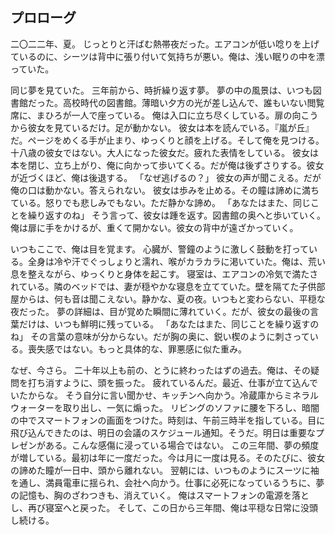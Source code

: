 ## プロローグ

二〇二二年、夏。
じっとりと汗ばむ熱帯夜だった。エアコンが低い唸りを上げているのに、シーツは背中に張り付いて気持ちが悪い。俺は、浅い眠りの中を漂っていた。

同じ夢を見ていた。
三年前から、時折繰り返す夢。
夢の中の風景は、いつも図書館だった。高校時代の図書館。薄暗い夕方の光が差し込んで、誰もいない閲覧席に、まひろが一人で座っている。
俺は入口に立ち尽くしている。扉の向こうから彼女を見ているだけ。足が動かない。
彼女は本を読んでいる。『嵐が丘』だ。ページをめくる手が止まり、ゆっくりと顔を上げる。そして俺を見つける。
十八歳の彼女ではない。大人になった彼女だ。疲れた表情をしている。
彼女は本を閉じ、立ち上がり、俺に向かって歩いてくる。だが俺は後ずさりする。彼女が近づくほど、俺は後退する。
「なぜ逃げるの？」
彼女の声が聞こえる。だが俺の口は動かない。答えられない。
彼女は歩みを止める。その瞳は諦めに満ちている。怒りでも悲しみでもない。ただ静かな諦め。
「あなたはまた、同じことを繰り返すのね」
そう言って、彼女は踵を返す。図書館の奥へと歩いていく。俺は扉に手をかけるが、重くて開かない。彼女の背中が遠ざかっていく。

いつもここで、俺は目を覚ます。
心臓が、警鐘のように激しく鼓動を打っている。全身は冷や汗でぐっしょりと濡れ、喉がカラカラに渇いていた。俺は、荒い息を整えながら、ゆっくりと身体を起こす。
寝室は、エアコンの冷気で満たされている。隣のベッドでは、妻が穏やかな寝息を立てていた。壁を隔てた子供部屋からは、何も音は聞こえない。静かな、夏の夜。いつもと変わらない、平穏な夜だった。
夢の詳細は、目が覚めた瞬間に薄れていく。だが、彼女の最後の言葉だけは、いつも鮮明に残っている。
「あなたはまた、同じことを繰り返すのね」
その言葉の意味が分からない。だが胸の奥に、鋭い楔のように刺さっている。喪失感ではない。もっと具体的な、罪悪感に似た重み。

なぜ、今さら。
二十年以上も前の、とうに終わったはずの過去。俺は、その疑問を打ち消すように、頭を振った。
疲れているんだ。最近、仕事が立て込んでいたからな。
そう自分に言い聞かせ、キッチンへ向かう。冷蔵庫からミネラルウォーターを取り出し、一気に煽った。
リビングのソファに腰を下ろし、暗闇の中でスマートフォンの画面をつけた。時刻は、午前三時半を指している。目に飛び込んできたのは、明日の会議のスケジュール通知。そうだ。明日は重要なプレゼンがある。こんな感傷に浸っている場合ではない。
この三年間、夢の頻度が増している。最初は年に一度だった。今は月に一度は見る。そのたびに、彼女の諦めた瞳が一日中、頭から離れない。
翌朝には、いつものようにスーツに袖を通し、満員電車に揺られ、会社へ向かう。仕事に必死になっているうちに、夢の記憶も、胸のざわつきも、消えていく。
俺はスマートフォンの電源を落とし、再び寝室へと戻った。
そして、この日から三年間、俺は平穏な日常に没頭し続ける。
